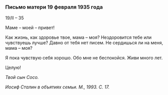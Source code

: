 ### Письмо матери 19 февраля 1935 года

19/II – 35

Маме – моей – привет!

Как жизнь, как здоровье твое, мама – моя? Нездоровится тебе или чувствуешь лучше? Давно от тебя нет писем. Не сердишься ли на меня, мама – моя?

Я пока чувствую себя хорошо. Обо мне не беспокойся. Живи много лет.

Целую!

_Твой сын Coco._

_Иосиф Сталин в объятиях семьи. М., 1993. С. 17._